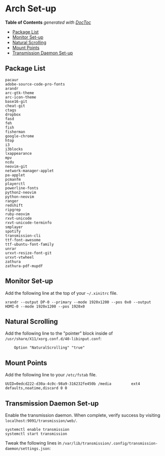 # Arch Set-up

<!-- START doctoc generated TOC please keep comment here to allow auto update -->
<!-- DON'T EDIT THIS SECTION, INSTEAD RE-RUN doctoc TO UPDATE -->
**Table of Contents**  *generated with [DocToc](https://github.com/thlorenz/doctoc)*

- [Package List](#package-list)
- [Monitor Set-up](#monitor-set-up)
- [Natural Scrolling](#natural-scrolling)
- [Mount Points](#mount-points)
- [Transmission Daemon Set-up](#transmission-daemon-set-up)

<!-- END doctoc generated TOC please keep comment here to allow auto update -->

## Package List
```
pacaur
adobe-source-code-pro-fonts
arandr
arc-gtk-theme
arc-icon-theme
base16-git
cheat-git
ctags
dropbox
fasd
feh
fish
fisherman
google-chrome
htop
i3
i3blocks
lxappearance
mpv
ncdu
neovim-git
network-manager-applet
pa-applet
pcmanfm
playerctl
powerline-fonts
python2-neovim
python-neovim
ranger
redshift
ripgrep
ruby-neovim
rxvt-unicode
rxvt-unicode-terminfo
smplayer
spotify
transmission-cli
ttf-font-awesome
ttf-ubuntu-font-family
unrar
urxvt-resize-font-git
urxvt-vtwheel
zathura
zathura-pdf-mupdf
```

## Monitor Set-up
Add the following line at the top of your `~/.xinitrc` file.
```
xrandr --output DP-0 --primary --mode 1920x1200 --pos 0x0 --output HDMI-0 --mode 1920x1200 --pos 1920x0
```

## Natural Scrolling
Add the following line to the "pointer" block inside of `/usr/share/X11/xorg.conf.d/40-libinput.conf`:
```
    Option "NaturalScrolling" "true"
```

## Mount Points
Add the following line to your `/etc/fstab` file.
```
UUID=0edcd222-d30a-4c0c-98a9-316232fe450b /media         ext4    defaults,noatime,discard 0 0
```

## Transmission Daemon Set-up
Enable the transmission daemon. When complete, verify success by visiting `localhost:9091/transmission/web/`.
```
systemctl enable transmission
systemctl start transmission
```

Tweak the following lines in `/var/lib/transmission/.config/transmission-daemon/settings.json`:
```

```
